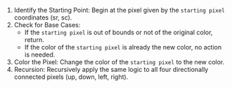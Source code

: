 1. Identify the Starting Point: Begin at the pixel given by the `starting pixel` coordinates (sr, sc).
2. Check for Base Cases: 
   - If the `starting pixel` is out of bounds or not of the original color, return.
   - If the color of the `starting pixel` is already the new color, no action is needed.
3. Color the Pixel: Change the color of the `starting pixel` to the new color.
4. Recursion: Recursively apply the same logic to all four directionally connected pixels (up, down, left, right).